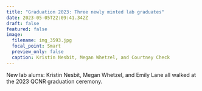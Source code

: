 ```yaml
---
title: "Graduation 2023: Three newly minted lab graduates"
date: 2023-05-05T22:09:41.342Z
draft: false
featured: false
image:
  filename: img_3593.jpg
  focal_point: Smart
  preview_only: false
  caption: Kristin Nesbit, Megan Whetzel, and Courtney Check
---
```

New lab alums: K﻿ristin Nesbit, Megan Whetzel, and Emily Lane all walked at the 2023 QCNR graduation ceremony.